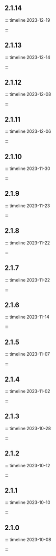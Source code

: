 <script setup lang="ts">
import { ref } from "vue";
import changelogPage from "../../../components/changelog-page/index.vue"; 

const currentMinor = ref<string>('');
</script>

<changelog-page v-model="currentMinor" />

## 2.1.14

::: timeline 2023-12-19

<!--@include: ../../change-log/2.1.14.md-->

:::

## 2.1.13

::: timeline 2023-12-14

<!--@include: ../../change-log/2.1.13.md-->

:::

## 2.1.12

::: timeline 2023-12-08

<!--@include: ../../change-log/2.1.12.md-->

:::

## 2.1.11

::: timeline 2023-12-06

<!--@include: ../../change-log/2.1.11.md-->

:::

## 2.1.10

::: timeline 2023-11-30

<!--@include: ../../change-log/2.1.10.md-->

:::

## 2.1.9

::: timeline 2023-11-23

<!--@include: ../../change-log/2.1.9.md-->

:::

## 2.1.8

::: timeline 2023-11-22

<!--@include: ../../change-log/2.1.8.md-->

:::

## 2.1.7

::: timeline 2023-11-22

<!--@include: ../../change-log/2.1.7.md-->

:::

## 2.1.6

::: timeline 2023-11-14

<!--@include: ../../change-log/2.1.6.md-->

:::

## 2.1.5

::: timeline 2023-11-07

<!--@include: ../../change-log/2.1.5.md-->

:::

## 2.1.4

::: timeline 2023-11-02

<!--@include: ../../change-log/2.1.4.md-->

:::

## 2.1.3

::: timeline 2023-10-28

<!--@include: ../../change-log/2.1.3.md-->

:::

## 2.1.2

::: timeline 2023-10-12

<!--@include: ../../change-log/2.1.2.md-->

:::

## 2.1.1

::: timeline 2023-10-10

<!--@include: ../../change-log/2.1.1.md-->

:::

## 2.1.0

::: timeline 2023-10-08

<!--@include: ../../change-log/2.1.0.md-->

:::
